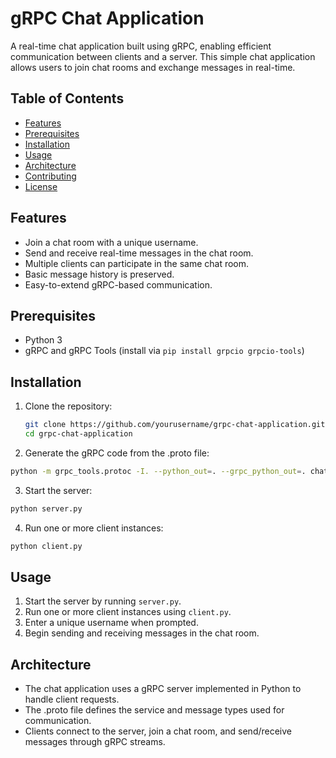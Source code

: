 # gRPC Chat Application

A real-time chat application built using gRPC, enabling efficient communication between clients and a server. This simple chat application allows users to join chat rooms and exchange messages in real-time.

## Table of Contents
- [Features](#features)
- [Prerequisites](#prerequisites)
- [Installation](#installation)
- [Usage](#usage)
- [Architecture](#architecture)
- [Contributing](#contributing)
- [License](#license)

## Features
- Join a chat room with a unique username.
- Send and receive real-time messages in the chat room.
- Multiple clients can participate in the same chat room.
- Basic message history is preserved.
- Easy-to-extend gRPC-based communication.

## Prerequisites
- Python 3
- gRPC and gRPC Tools (install via `pip install grpcio grpcio-tools`)

## Installation

1. Clone the repository:
   ```sh
   git clone https://github.com/yourusername/grpc-chat-application.git
   cd grpc-chat-application

2. Generate the gRPC code from the .proto file:

  ```sh
  python -m grpc_tools.protoc -I. --python_out=. --grpc_python_out=. chat.proto
  ```

3. Start the server:
  ```sh
  python server.py
  ```

4. Run one or more client instances:
  ```sh
  python client.py
  ```


## Usage
1. Start the server by running `server.py`.
2. Run one or more client instances using `client.py`.
3. Enter a unique username when prompted.
4. Begin sending and receiving messages in the chat room.


## Architecture
- The chat application uses a gRPC server implemented in Python to handle client requests.
- The .proto file defines the service and message types used for communication.
- Clients connect to the server, join a chat room, and send/receive messages through gRPC streams.

